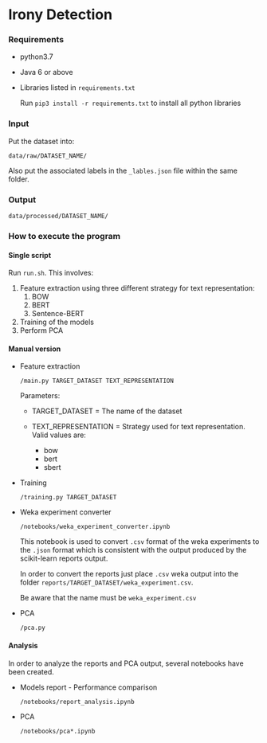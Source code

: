 # Irony Detection
### Requirements
- python3.7
- Java 6 or above
- Libraries listed in `requirements.txt`
    
    Run `pip3 install -r requirements.txt` to install all python libraries
    
### Input
Put the dataset into:
```
data/raw/DATASET_NAME/
```
Also put the associated labels in the `_lables.json` file within the same folder.
### Output
```
data/processed/DATASET_NAME/
```
### How to execute the program

#### Single script
Run `run.sh`. This involves:
1. Feature extraction using three different strategy for text representation:
    1. BOW
    2. BERT
    3. Sentence-BERT
2. Training of the models
3. Perform PCA
#### Manual version
- Feature extraction
    ```
    /main.py TARGET_DATASET TEXT_REPRESENTATION
    ```
  Parameters:
     - TARGET_DATASET = The name of the dataset
     
     - TEXT_REPRESENTATION = Strategy used for text representation.
        Valid values are:
        - bow
        - bert
        - sbert
- Training
    ```
    /training.py TARGET_DATASET
    ```
 - Weka experiment converter
 
    ```
    /notebooks/weka_experiment_converter.ipynb 
    ```
 
    This notebook is used to convert `.csv` format of the weka experiments to the `.json` format which is 
    consistent with the output produced by the scikit-learn reports output.
    
    In order to convert the reports just place `.csv` weka output into the folder
    `reports/TARGET_DATASET/weka_experiment.csv`.
    
    Be aware that the name must be `weka_experiment.csv`

- PCA
    ```
    /pca.py 
    ```
  
#### Analysis
In order to analyze the reports and PCA output, several notebooks have been created.
- Models report - Performance comparison
    ```
    /notebooks/report_analysis.ipynb
    ```
- PCA
    ```
    /notebooks/pca*.ipynb
    ```
 